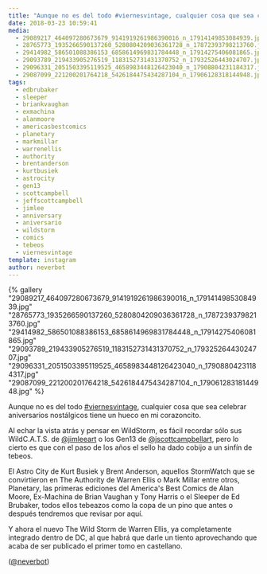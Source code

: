 ```yaml
---
title: "Aunque no es del todo #viernesvintage, cualquier cosa que sea celebrar aniversarios nostálgicos tiene un hueco en mi corazoncito"
date: 2018-03-23 10:59:41
media: 
  - 29089217_464097280673679_9141919261986390016_n_17914149853084939.jpg
  - 28765773_1935266590137260_5280804209036361728_n_17872393798213760.jpg
  - 29414982_586501088386153_6858614969831784448_n_17914275406081865.jpg
  - 29093789_219433905276519_1183152731431370752_n_17932526443024707.jpg
  - 29096331_2051503395119525_4658983448126423040_n_17908804231184317.jpg
  - 29087099_221200201764218_5426184475434287104_n_17906128318144948.jpg
tags: 
  - edbrubaker
  - sleeper
  - briankvaughan
  - exmachina
  - alanmoore
  - americasbestcomics
  - planetary
  - markmillar
  - warrenellis
  - authority
  - brentanderson
  - kurtbusiek
  - astrocity
  - gen13
  - scottcampbell
  - jeffscottcampbell
  - jimlee
  - anniversary
  - aniversario
  - wildstorm
  - comics
  - tebeos
  - viernesvintage
template: instagram
author: neverbot
---
```


{% gallery "29089217_464097280673679_9141919261986390016_n_17914149853084939.jpg" "28765773_1935266590137260_5280804209036361728_n_17872393798213760.jpg" "29414982_586501088386153_6858614969831784448_n_17914275406081865.jpg" "29093789_219433905276519_1183152731431370752_n_17932526443024707.jpg" "29096331_2051503395119525_4658983448126423040_n_17908804231184317.jpg" "29087099_221200201764218_5426184475434287104_n_17906128318144948.jpg" %}

Aunque no es del todo [#viernesvintage](/tags/viernesvintage), cualquier cosa que sea celebrar aniversarios nostálgicos tiene un hueco en mi corazoncito.

Al echar la vista atrás y pensar en WildStorm, es fácil recordar sólo sus WildC.A.T.S. de [@jimleeart](https://instagram.com/jimleeart) o los Gen13 de [@jscottcampbellart](https://instagram.com/jscottcampbellart), pero lo cierto es que con el paso de los años el sello ha dado cobijo a un sinfín de tebeos.

El Astro City de Kurt Busiek y Brent Anderson, aquellos StormWatch que se convirtieron en The Authority de Warren Ellis o Mark Millar entre otros, Planetary, las primeras ediciones del America's Best Comics de Alan Moore, Ex-Machina de Brian Vaughan y Tony Harris o el Sleeper de Ed Brubaker, todos ellos tebeazos como la copa de un pino que antes o después tendremos que revisar por aquí.

Y ahora el nuevo The Wild Storm de Warren Ellis, ya completamente integrado dentro de DC, al que habrá que darle un tiento aprovechando que acaba de ser publicado el primer tomo en castellano.

([@neverbot](https://instagram.com/neverbot))
